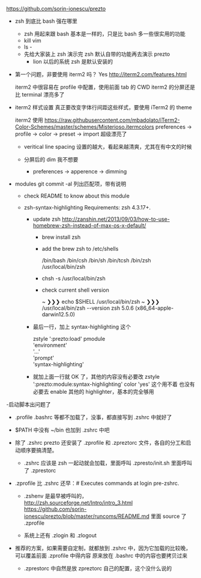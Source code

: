 https://github.com/sorin-ionescu/prezto

- zsh 到底比 bash 强在哪里
  - zsh 用起来跟 bash 基本是一样的，只是比 bash 多一些很实用的功能
   - kill vim<tab>
   - ls -<tab>
  - 先给大家装上 zsh 演示完 zsh 默认自带的功能再去演示 prezto
    - lion 以后的系统 zsh 是默认安装的

- 第一个问题，非要使用 iterm2 吗？
  Yes
  http://iterm2.com/features.html

  iterm2 中很容易在 profile 中配置，使用前面 tab 的 CWD
  iterm2 的分屏还是比 terminal 漂亮多了

- iterm2 样式设置
  真正要改变字体行间距这些样式，要使用
  iTerm2 的 theme

  iterm2 使用
  https://raw.githubusercontent.com/mbadolato/iTerm2-Color-Schemes/master/schemes/Misterioso.itermcolors
  preferences -> profile -> color -> preset -> import
  超级漂亮了

  - veritical line spacing
    设置的越大，看起来越清爽，尤其在有中文的时候

  - 分屏后的 dim 我不想要
    - preferences -> apperence -> dimming

- modules
  git commit -al<tab> 列出匹配项，带有说明
  - check README to know about this module

  - zsh-syntax-highlighting
    Requirements: zsh 4.3.17+.

    - update zsh
      http://zanshin.net/2013/09/03/how-to-use-homebrew-zsh-instead-of-max-os-x-default/
      - brew install zsh
      - add the brew zsh to /etc/shells

        /bin/bash
        /bin/csh
        /bin/sh
        /bin/tcsh
        /bin/zsh
        /usr/local/bin/zsh

      - chsh -s /usr/local/bin/zsh
      - check current shell version

        ~ ❯❯❯ echo $SHELL
        /usr/local/bin/zsh
        ~ ❯❯❯ /usr/local/bin/zsh --version
        zsh 5.0.6 (x86_64-apple-darwin12.5.0)

    - 最后一行，加上 syntax-highlighting 这个

      zstyle ':prezto:load' pmodule \
      'environment' \
      '...' \
      'prompt' \
      'syntax-highlighting'

    - 就加上面一行就 OK 了，其他的内容没有必要改
      zstyle ':prezto:module:syntax-highlighting' color 'yes' 这个用不着
      也没有必要去 enable 其他的 highlighter，基本的完全够用



-启动脚本出问题了
  - .profile .bashrc 等都不加载了，没事，都直接写到 .zshrc 中就好了
  - $PATH 中没有 ~/bin 也加到 .zshrc 中吧
  - 除了 .zshrc prezto 还安装了 .zprofile 和 .zpreztorc
    文件，各自的分工和启动顺序要搞清楚。
    - .zshrc 应该是 zsh 一起动就会加载，里面呼叫 .zpresto/init.sh 里面呼叫了
      .zprestorc
   - .zprofile 比 .zshrc 还早：# Executes commands at login pre-zshrc.
     - .zshenv 是最早被呼叫的，http://zsh.sourceforge.net/Intro/intro_3.html
       https://github.com/sorin-ionescu/prezto/blob/master/runcoms/README.md
       里面 source 了 .zprofile

     - 系统上还有 .zlogin 和 .zlogout

   - 推荐的方案，如果需要自定制，就都放到 .zshrc
     中，因为它加载的比较晚，可以覆盖前面  .zprofile 中得内容
     原来放在 .bashrc 中的内容也要拷贝过来
     - .zprestorc  中自然是放 zpreztorc 自己的配置，这个没什么说的
